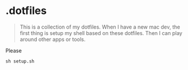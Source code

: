 # .dotfiles

> This is a collection of my dotfiles. When I have a new mac dev, the first thing is setup my shell based on these dotfiles. Then I can play around other apps or tools.

Please

```
sh setup.sh
```
